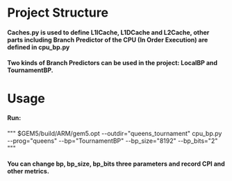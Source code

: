 # Project Structure
#### Caches.py is used to define L1ICache, L1DCache and L2Cache, other parts including Branch Predictor of the CPU (In Order Execution) are defined in cpu_bp.py
#### Two kinds of Branch Predictors can be used in the project: LocalBP and TournamentBP.

# Usage
#### Run:
"""
$GEM5/build/ARM/gem5.opt --outdir="queens_tournament" cpu_bp.py --prog="queens" --bp="TournamentBP" --bp_size="8192" --bp_bits="2" 
"""
#### You can change bp, bp_size, bp_bits three parameters and record CPI and other metrics.
